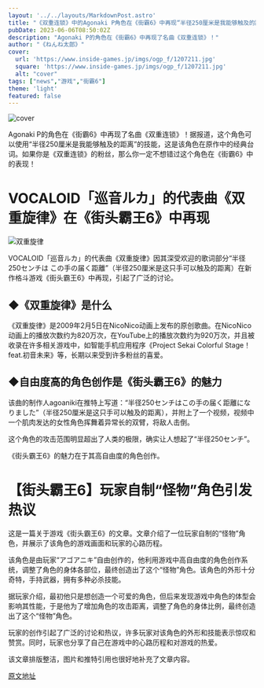 ```yaml
---
layout: '../../layouts/MarkdownPost.astro'
title: "《双重连锁》中的Agonaki P角色在《街霸6》中再现“半径250厘米是我能够触及的距离”！"
pubDate: 2023-06-06T08:50:02Z
description: "Agonaki P的角色在《街霸6》中再现了名曲《双重连锁》！"
author: "《ねんね太郎》"
cover:
  url: 'https://www.inside-games.jp/imgs/ogp_f/1207211.jpg'
  square: 'https://www.inside-games.jp/imgs/ogp_f/1207211.jpg'
  alt: "cover"
tags: ["news","游戏","街霸6"]
theme: 'light'
featured: false
---
```


![cover](https://www.inside-games.jp/imgs/ogp_f/1207211.jpg)

Agonaki P的角色在《街霸6》中再现了名曲《双重连锁》！据报道，这个角色可以使用“半径250厘米是我能够触及的距离”的技能，这是该角色在原作中的经典台词。如果你是《双重连锁》的粉丝，那么你一定不想错过这个角色在《街霸6》中的表现！

# VOCALOID「巡音ルカ」的代表曲《双重旋律》在《街头霸王6》中再现

![双重旋律](https://www.inside-games.jp/imgs/zoom/1207202.png)

VOCALOID「巡音ルカ」的代表曲《双重旋律》因其深受欢迎的歌词部分“半径250センチは この手の届く距離”（半径250厘米是这只手可以触及的距离）在新作格斗游戏《街头霸王6》中再现，引起了广泛的讨论。

## ◆《双重旋律》是什么

《双重旋律》是2009年2月5日在NicoNico动画上发布的原创歌曲。在NicoNico动画上的播放次数约为820万次，在YouTube上的播放次数约为920万次，并且被收录在许多相关游戏中，如智能手机应用程序《Project Sekai Colorful Stage！feat.初音未来》等，长期以来受到许多粉丝的喜爱。

## ◆自由度高的角色创作是《街头霸王6》的魅力

该曲的制作人agoaniki在推特上写道：“半径250センチはこの手の届く距離になりました”（半径250厘米是这只手可以触及的距离），并附上了一个视频，视频中一个肌肉发达的女性角色挥舞着异常长的双臂，将敌人击倒。

这个角色的攻击范围明显超出了人类的极限，确实让人想起了“半径250センチ”。

《街头霸王6》的魅力在于其高自由度的角色创作。
# 【街头霸王6】玩家自制“怪物”角色引发热议

这是一篇关于游戏《街头霸王6》的文章。文章介绍了一位玩家自制的“怪物”角色，并展示了该角色的游戏画面和玩家的心路历程。

该角色是由玩家“アゴアニキ”自由创作的，他利用游戏中高自由度的角色创作系统，调整了角色的身体各部位，最终创造出了这个“怪物”角色。该角色的外形十分奇特，手持武器，拥有多种必杀技能。

据玩家介绍，最初他只是想创造一个可爱的角色，但后来发现游戏中角色的体型会影响其性能，于是他为了增加角色的攻击距离，调整了角色的身体比例，最终创造出了这个“怪物”角色。

玩家的创作引起了广泛的讨论和热议，许多玩家对该角色的外形和技能表示惊叹和赞赏。同时，玩家也分享了自己在游戏中的心路历程和对游戏的热爱。

该文章排版整洁，图片和推特引用也很好地补充了文章内容。

  [原文地址](https://www.inside-games.jp/article/2023/06/06/146392.html)
